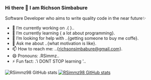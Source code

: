 ### Hi there 👋 I am Richson Simbabure


 Software Developer who aims to write quality code in the near future✨ 

- 🔭 I’m currently working on .{ }..
- 🌱 I’m currently learning { a lot about programming}.
- 🤔 I’m looking for help with ..{getting someone to buy me coffe}.
- 💬 Ask me about ..{what motivation is like}.
- 📫 How to reach me: ..{richsonsimbabure@gmail.com}.
- 😄 Pronouns: .RSimmz..
- ⚡ Fun fact: .'i DONT STOP learning '..

![RSimmz98 GitHub stats](https://github-readme-stats.vercel.app/api?username=RSimmz98&show_icons=true&theme=gruvbox_light)
[![RSimmz98 GitHub stats](https://github-readme-stats.vercel.app/api?username=RSimmz98&show_icons=true)](https://github.com/anuraghazra/github-readme-stats)





